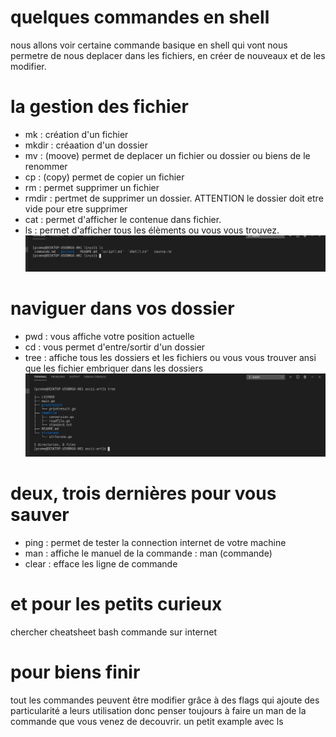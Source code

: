 # quelques commandes en shell
nous allons voir certaine commande basique en shell qui vont nous permetre de nous deplacer dans les fichiers, en créer de nouveaux et de les modifier.

# la gestion des fichier

- mk : création d'un fichier
- mkdir : créaation d'un dossier
- mv : (moove) permet de deplacer un fichier ou dossier ou biens de le renommer
- cp : (copy) permet de copier un fichier
- rm : permet supprimer un fichier
- rmdir : pertmet de supprimer un dossier. ATTENTION le dossier doit etre vide pour etre supprimer
- cat : permet d'afficher le contenue dans fichier.
- ls : permet d'afficher tous les élèments ou vous vous trouvez.
![tree](./picture/Screenshot_2020-12-07_10-09-47.png)

# naviguer dans vos dossier

- pwd : vous affiche votre position actuelle
- cd : vous permet d'entre/sortir d'un dossier 
- tree : affiche tous les dossiers et les fichiers ou vous vous trouver ansi que les fichier embriquer dans les dossiers
![tree](./picture/Screenshot_2020-12-07_09-49-18.png)

# deux, trois dernières pour vous sauver

- ping : permet de tester la connection internet de votre machine
- man : affiche le manuel de la commande : man (commande)
- clear : efface les ligne de commande

# et pour les petits curieux
chercher cheatsheet bash commande sur internet

# pour biens finir
tout les commandes peuvent être modifier grâce à des flags qui ajoute des particularité a leurs utilisation donc penser toujours à faire un man de la commande que vous venez de decouvrir. un petit example avec ls
